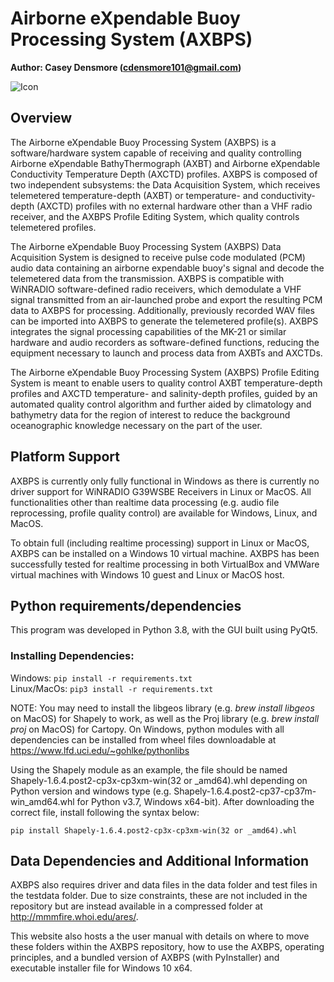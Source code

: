 # **Airborne eXpendable Buoy Processing System (AXBPS)**


**Author: Casey Densmore (cdensmore101@gmail.com)**

![Icon](qclib/dropicon.png)


## Overview <a id="overview"></a>
The Airborne eXpendable Buoy Processing System (AXBPS) is a software/hardware system capable of receiving and quality controlling Airborne eXpendable BathyThermograph (AXBT) and Airborne eXpendable Conductivity Temperature Depth (AXCTD) profiles. AXBPS is composed of two independent subsystems: the Data Acquisition System, which receives telemetered temperature-depth (AXBT) or temperature- and conductivity- depth (AXCTD) profiles with no external hardware other than a VHF radio receiver, and the AXBPS Profile Editing System, which quality controls telemetered profiles.

The Airborne eXpendable Buoy Processing System (AXBPS) Data Acquisition System is designed to receive pulse code modulated (PCM) audio data containing an airborne expendable buoy's signal and decode the telemetered data from the transmission. AXBPS is compatible with WiNRADIO software-defined radio receivers, which demodulate a VHF signal transmitted from an air-launched probe and export the resulting PCM data to AXBPS for processing. Additionally, previously recorded WAV files can be imported into AXBPS to generate the telemetered profile(s). AXBPS integrates the signal processing capabilities of the MK-21 or similar hardware and audio recorders as software-defined functions, reducing the equipment necessary to launch and process data from AXBTs and AXCTDs. 

The Airborne eXpendable Buoy Processing System (AXBPS) Profile Editing System is meant to enable users to quality control AXBT temperature-depth profiles and AXCTD temperature- and salinity-depth profiles, guided by an automated quality control algorithm and further aided by climatology and bathymetry data for the region of interest to reduce the background oceanographic knowledge necessary on the part of the user. 


## Platform Support
AXBPS is currently only fully functional in Windows as there is currently
no driver support for WiNRADIO G39WSBE Receivers in Linux or MacOS. All functionalities other than realtime data processing (e.g. audio file reprocessing, profile quality control) are available for Windows, Linux, and MacOS.

To obtain full (including realtime processing) support in Linux or MacOS, AXBPS can be installed on a Windows 10 virtual machine. AXBPS has been successfully tested for realtime processing in both VirtualBox and VMWare virtual machines with Windows 10 guest and Linux or MacOS host.


## Python requirements/dependencies
This program was developed in Python 3.8, with the GUI built using PyQt5.

	
### Installing Dependencies:
Windows: `pip install -r requirements.txt`  
Linux/MacOs: `pip3 install -r requirements.txt`

NOTE: You may need to install the libgeos library (e.g. *brew install libgeos* on MacOS) for Shapely to work, as well as the Proj library (e.g. *brew install proj* on MacOS) for Cartopy. On Windows, python modules with all dependencies can be installed from wheel files downloadable at https://www.lfd.uci.edu/~gohlke/pythonlibs

Using the Shapely module as an example, the file should be named Shapely-1.6.4.post2-cp3x-cp3xm-win(32 or _amd64).whl depending on Python version and windows type (e.g. Shapely-1.6.4.post2-cp37-cp37m-win_amd64.whl for Python v3.7, Windows x64-bit). After downloading the correct file, install following the syntax below:

```
pip install Shapely-1.6.4.post2-cp3x-cp3xm-win(32 or _amd64).whl 
```




## Data Dependencies and Additional Information

AXBPS also requires driver and data files in the data folder and test files in the testdata folder. Due to size constraints, these are not included in the repository but are instead available in a compressed folder at http://mmmfire.whoi.edu/ares/. 

This website also hosts a the user manual with details on where to move these folders within the AXBPS repository, how to use the AXBPS, operating principles, and a bundled version of AXBPS (with PyInstaller) and executable installer file for Windows 10 x64. 
